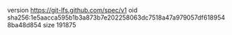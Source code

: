 version https://git-lfs.github.com/spec/v1
oid sha256:1e5aacca595b1b3a873b7e202258063dc7518a47a979057df6189548ba48d854
size 191875
